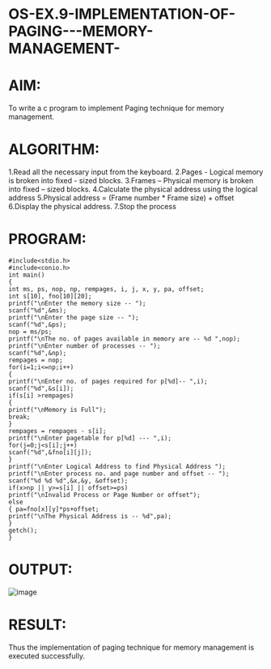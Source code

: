 # OS-EX.9-IMPLEMENTATION-OF-PAGING---MEMORY-MANAGEMENT-

# AIM:
To write a c program to implement Paging technique for memory management.

# ALGORITHM:
1.Read all the necessary input from the keyboard.
2.Pages - Logical memory is broken into fixed - sized blocks.
3.Frames – Physical memory is broken into fixed – sized blocks.
4.Calculate the physical address using the logical address
5.Physical address = (Frame number * Frame size) + offset
6.Display the physical address.
7.Stop the process

# PROGRAM:
```
#include<stdio.h>
#include<conio.h>
int main()
{
int ms, ps, nop, np, rempages, i, j, x, y, pa, offset;
int s[10], fno[10][20];
printf("\nEnter the memory size -- ");
scanf("%d",&ms);
printf("\nEnter the page size -- ");
scanf("%d",&ps);
nop = ms/ps;
printf("\nThe no. of pages available in memory are -- %d ",nop);
printf("\nEnter number of processes -- ");
scanf("%d",&np);
rempages = nop;
for(i=1;i<=np;i++)
{
printf("\nEnter no. of pages required for p[%d]-- ",i);
scanf("%d",&s[i]);
if(s[i] >rempages)
{
printf("\nMemory is Full");
break;
}
rempages = rempages - s[i];
printf("\nEnter pagetable for p[%d] --- ",i);
for(j=0;j<s[i];j++)
scanf("%d",&fno[i][j]);
}
printf("\nEnter Logical Address to find Physical Address ");
printf("\nEnter process no. and page number and offset -- ");
scanf("%d %d %d",&x,&y, &offset);
if(x>np || y>=s[i] || offset>=ps)
printf("\nInvalid Process or Page Number or offset");
else
{ pa=fno[x][y]*ps+offset;
printf("\nThe Physical Address is -- %d",pa);
}
getch();
}
```
# OUTPUT:
![image](https://github.com/ASHWINKUMAR2903/OS-EX.9-IMPLEMENTATION-OF-PAGING---MEMORY-MANAGEMENT-/assets/119407186/d009a06e-a18c-40c3-9fbf-83adecc83b63)

# RESULT:
Thus the implementation of paging technique for memory management is executed successfully.
